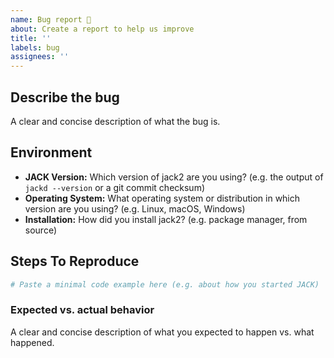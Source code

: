 ```yaml
---
name: Bug report 🐞
about: Create a report to help us improve
title: ''
labels: bug
assignees: ''
---
```


<!-- NOTE: Bugs reported here are exclusively for jack2. -->

## Describe the bug

A clear and concise description of what the bug is.

## Environment

* **JACK Version:** Which version of jack2 are you using? (e.g. the output of `jackd --version` or a git commit checksum)
* **Operating System:** What operating system or distribution in which version are you using? (e.g. Linux, macOS, Windows)
* **Installation:** How did you install jack2? (e.g. package manager, from source)

## Steps To Reproduce

```bash
# Paste a minimal code example here (e.g. about how you started JACK)
```

### Expected vs. actual behavior

A clear and concise description of what you expected to happen vs. what happened.

<!-- Paste error messages in code blocks in their entirety. Use gist if very long or attach log files. -->
